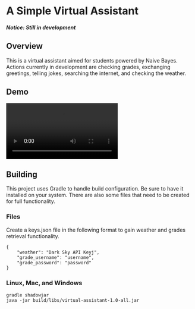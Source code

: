 # A Simple Virtual Assistant

***Notice: Still in development***

## Overview
This is a virtual assistant aimed for students powered by Naive Bayes.
Actions currently in development are checking grades, exchanging greetings, telling jokes,
searching the internet, and checking the weather.

## Demo
![Simple Demo](/assets/Messaging_Demo.webm)

## Building

This project uses Gradle to handle build configuration. Be sure to have it installed on your system.
There are also some files that need to be created for full functionality.

### Files
Create a keys.json file in the following format to gain weather and grades retrieval functionality.
```
{
    "weather": "Dark Sky API Keyj",
    "grade_username": "username",
    "grade_password": "password"
}
```

### Linux, Mac, and Windows
```
gradle shadowjar
java -jar build/libs/virtual-assistant-1.0-all.jar
```